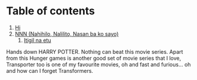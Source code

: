 # Table of contents
1. [Hi](https://www.youtube.com/watch?v=HxwokFPIguU)
2. [NNN (Nahihilo, Nalilito, Nasan ba ko sayo)](https://www.youtube.com/watch?v=MVxRJGDaoXk)
    1. [Itigil na etu](https://www.youtube.com/watch?v=D8vsh8qRzYo)

<a name="read"></a>
Hands down HARRY POTTER. Nothing can beat this movie series. Apart from this Hunger games is another good set of movie series that I love, Transporter too is one of my favourite movies, oh and fast and furious… oh and how can I forget Transformers.
